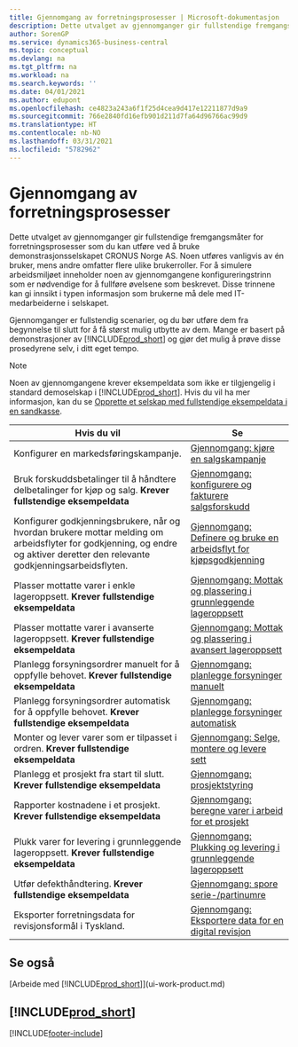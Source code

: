 ```yaml
---
title: Gjennomgang av forretningsprosesser | Microsoft-dokumentasjon
description: Dette utvalget av gjennomganger gir fullstendige fremgangsmåter for forretningsprosesser som du kan utføre ved å bruke demonstrasjonsselskapet CRONUS Norge AS.
author: SorenGP
ms.service: dynamics365-business-central
ms.topic: conceptual
ms.devlang: na
ms.tgt_pltfrm: na
ms.workload: na
ms.search.keywords: ''
ms.date: 04/01/2021
ms.author: edupont
ms.openlocfilehash: ce4823a243a6f1f25d4cea9d417e12211877d9a9
ms.sourcegitcommit: 766e2840fd16efb901d211d7fa64d96766ac99d9
ms.translationtype: HT
ms.contentlocale: nb-NO
ms.lasthandoff: 03/31/2021
ms.locfileid: "5782962"
---
```

# <a name="business-process-walkthroughs"></a>Gjennomgang av forretningsprosesser

Dette utvalget av gjennomganger gir fullstendige fremgangsmåter for forretningsprosesser som du kan utføre ved å bruke demonstrasjonsselskapet CRONUS Norge AS. Noen utføres vanligvis av én bruker, mens andre omfatter flere ulike brukerroller. For å simulere arbeidsmiljøet inneholder noen av gjennomgangene konfigureringstrinn som er nødvendige for å fullføre øvelsene som beskrevet. Disse trinnene kan gi innsikt i typen informasjon som brukerne må dele med IT-medarbeiderne i selskapet.  

 Gjennomganger er fullstendig scenarier, og du bør utføre dem fra begynnelse til slutt for å få størst mulig utbytte av dem. Mange er basert på demonstrasjoner av [!INCLUDE[prod_short](includes/prod_short.md)] og gjør det mulig å prøve disse prosedyrene selv, i ditt eget tempo.  

> [!NOTE]
> Noen av gjennomgangene krever eksempeldata som ikke er tilgjengelig i standard demoselskap i [!INCLUDE[prod_short](includes/prod_short.md)]. Hvis du vil ha mer informasjon, kan du se [Opprette et selskap med fullstendige eksempeldata i en sandkasse](across-how-create-sandbox-environment.md#to-create-a-company-with-complete-sample-data-in-a-sandbox).

|Hvis du vil|Se|  
|--------|---------|  
|Konfigurer en markedsføringskampanje.|[Gjennomgang: kjøre en salgskampanje](walkthrough-conducting-a-sales-campaign.md)|  
|Bruk forskuddsbetalinger til å håndtere delbetalinger for kjøp og salg. **Krever fullstendige eksempeldata** |[Gjennomgang: konfigurere og fakturere salgsforskudd](walkthrough-setting-up-and-invoicing-sales-prepayments.md)|  
|Konfigurer godkjenningsbrukere, når og hvordan brukere mottar melding om arbeidsflyter for godkjenning, og endre og aktiver deretter den relevante godkjenningsarbeidsflyten.|[Gjennomgang: Definere og bruke en arbeidsflyt for kjøpsgodkjenning](walkthrough-setting-up-and-using-a-purchase-approval-workflow.md)|  
|Plasser mottatte varer i enkle lageroppsett. **Krever fullstendige eksempeldata**|[Gjennomgang: Mottak og plassering i grunnleggende lageroppsett](walkthrough-receiving-and-putting-away-in-basic-warehousing.md)|  
|Plasser mottatte varer i avanserte lageroppsett. **Krever fullstendige eksempeldata**|[Gjennomgang: Mottak og plassering i avansert lageroppsett](walkthrough-receiving-and-putting-away-in-advanced-warehousing.md)|  
|Planlegg forsyningsordrer manuelt for å oppfylle behovet. **Krever fullstendige eksempeldata**|[Gjennomgang: planlegge forsyninger manuelt](walkthrough-planning-supplies-manually.md)|  
|Planlegg forsyningsordrer automatisk for å oppfylle behovet. **Krever fullstendige eksempeldata**|[Gjennomgang: planlegge forsyninger automatisk](walkthrough-planning-supplies-automatically.md)|  
|Monter og lever varer som er tilpasset i ordren. **Krever fullstendige eksempeldata**|[Gjennomgang: Selge, montere og levere sett](walkthrough-selling-assembling-and-shipping-kits.md)|  
|Planlegg et prosjekt fra start til slutt. **Krever fullstendige eksempeldata**|[Gjennomgang: prosjektstyring](walkthrough-managing-projects-with-jobs.md)|  
|Rapporter kostnadene i et prosjekt. **Krever fullstendige eksempeldata**|[Gjennomgang: beregne varer i arbeid for et prosjekt](walkthrough-calculating-work-in-process-for-a-job.md)|  
|Plukk varer for levering i grunnleggende lageroppsett. **Krever fullstendige eksempeldata**|[Gjennomgang: Plukking og levering i grunnleggende lageroppsett](walkthrough-picking-and-shipping-in-basic-warehousing.md)|  
|Utfør defekthåndtering. **Krever fullstendige eksempeldata**|[Gjennomgang: spore serie-/partinumre](walkthrough-tracing-serial-lot-numbers.md)|
|Eksporter forretningsdata for revisjonsformål i Tyskland.|[Gjennomgang: Eksportere data for en digital revisjon](LocalFunctionality/Germany/walkthrough-exporting-data-for-a-digital-audit.md)|

## <a name="see-also"></a>Se også

[Arbeide med [!INCLUDE[prod_short](includes/prod_short.md)]](ui-work-product.md)  

## [!INCLUDE[prod_short](includes/free_trial_md.md)]  


[!INCLUDE[footer-include](includes/footer-banner.md)]